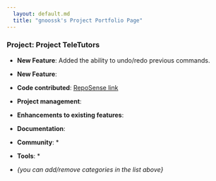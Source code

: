```yaml
---
  layout: default.md
  title: "gnoossk's Project Portfolio Page"
---
```


### Project: Project TeleTutors


* **New Feature**: Added the ability to undo/redo previous commands.

* **New Feature**:

* **Code contributed**: [RepoSense link]()

* **Project management**:

* **Enhancements to existing features**:


* **Documentation**:
  

* **Community**:
  *
* **Tools**:
  *

* _{you can add/remove categories in the list above}_
